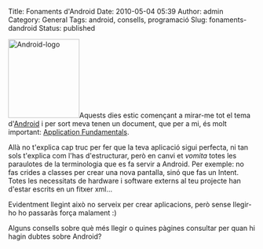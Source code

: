 Title: Fonaments d'Android
Date: 2010-05-04 05:39
Author: admin
Category: General
Tags: android, consells, programació
Slug: fonaments-dandroid
Status: published

[<img src="http://gil.badall.net/wp-content/uploads/2010/04/Android-logo.jpg" title="Android-logo" class="alignright size-full wp-image-898" width="145" height="160" />](http://gil.badall.net/wp-content/uploads/2010/04/Android-logo.jpg)Aquests dies estic començant a mirar-me tot el tema d'[Android](http://www.android.com "Pàgina del projecte de sistema operatiu Android") i per sort meva tenen un document, que per a mi, és molt important: [Application Fundamentals](http://developer.android.com/guide/topics/fundamentals.html "Document d'introducció a com funcionen les aplicacions d'Android").

Allà no t'explica cap truc per fer que la teva aplicació sigui perfecta, ni tan sols t'explica com l'has d'estructurar, però en canvi et *vomita* totes les paraulotes de la terminologia que es fa servir a Android. Per exemple: no fas crides a classes per crear una nova pantalla, sinó que fas un Intent. Totes les necessitats de hardware i software externs al teu projecte han d'estar escrits en un fitxer xml...

Evidentment llegint això no serveix per crear aplicacions, però sense llegir-ho ho passaràs força malament :)

Alguns consells sobre què més llegir o quines pàgines consultar per quan hi hagin dubtes sobre Android?
